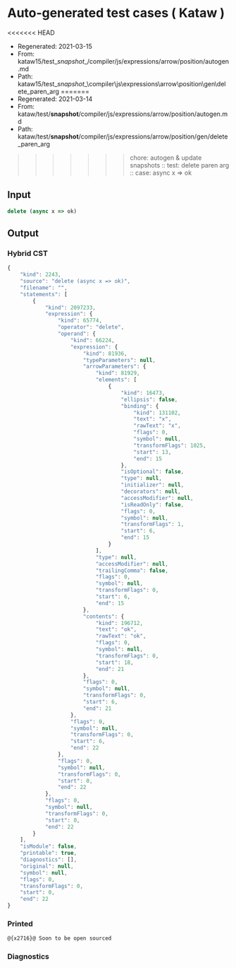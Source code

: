 # Auto-generated test cases ( Kataw )
<<<<<<< HEAD
- Regenerated: 2021-03-15
- From: kataw15/test\__snapshot__/compiler/js/expressions/arrow/position/autogen.md
- Path: kataw15/test\__snapshot__\compiler\js\expressions\arrow\position\gen\delete_paren_arg
=======
- Regenerated: 2021-03-14
- From: kataw/test/__snapshot__/compiler/js/expressions/arrow/position/autogen.md
- Path: kataw/test/__snapshot__/compiler/js/expressions/arrow/position/gen/delete_paren_arg
>>>>>>> chore: autogen & update snapshots
> :: test: delete paren arg
> :: case: async x => ok
## Input

`````js
delete (async x => ok)
`````

## Output

### Hybrid CST

```javascript
{
    "kind": 2243,
    "source": "delete (async x => ok)",
    "filename": "",
    "statements": [
        {
            "kind": 2097233,
            "expression": {
                "kind": 65774,
                "operator": "delete",
                "operand": {
                    "kind": 66224,
                    "expression": {
                        "kind": 81936,
                        "typeParameters": null,
                        "arrowParameters": {
                            "kind": 81929,
                            "elements": [
                                {
                                    "kind": 16473,
                                    "ellipsis": false,
                                    "binding": {
                                        "kind": 131102,
                                        "text": "x",
                                        "rawText": "x",
                                        "flags": 0,
                                        "symbol": null,
                                        "transformFlags": 1025,
                                        "start": 13,
                                        "end": 15
                                    },
                                    "isOptional": false,
                                    "type": null,
                                    "initializer": null,
                                    "decorators": null,
                                    "accessModifier": null,
                                    "isReadOnly": false,
                                    "flags": 0,
                                    "symbol": null,
                                    "transformFlags": 1,
                                    "start": 6,
                                    "end": 15
                                }
                            ],
                            "type": null,
                            "accessModifier": null,
                            "trailingComma": false,
                            "flags": 0,
                            "symbol": null,
                            "transformFlags": 0,
                            "start": 6,
                            "end": 15
                        },
                        "contents": {
                            "kind": 196712,
                            "text": "ok",
                            "rawText": "ok",
                            "flags": 0,
                            "symbol": null,
                            "transformFlags": 0,
                            "start": 18,
                            "end": 21
                        },
                        "flags": 0,
                        "symbol": null,
                        "transformFlags": 0,
                        "start": 6,
                        "end": 21
                    },
                    "flags": 0,
                    "symbol": null,
                    "transformFlags": 0,
                    "start": 6,
                    "end": 22
                },
                "flags": 0,
                "symbol": null,
                "transformFlags": 0,
                "start": 0,
                "end": 22
            },
            "flags": 0,
            "symbol": null,
            "transformFlags": 0,
            "start": 0,
            "end": 22
        }
    ],
    "isModule": false,
    "printable": true,
    "diagnostics": [],
    "original": null,
    "symbol": null,
    "flags": 0,
    "transformFlags": 0,
    "start": 0,
    "end": 22
}
```

### Printed

```javascript
@{x2716}@ Soon to be open sourced
```

### Diagnostics

```javascript

```


